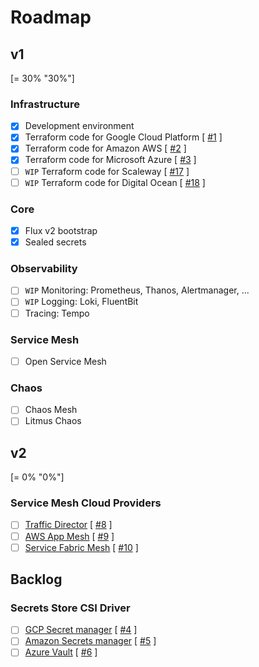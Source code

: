 # Roadmap

## v1

[= 30% "30%"]

### Infrastructure

- [x] Development environment</span>
- [x] Terraform code for Google Cloud Platform</span> [ [#1](https://github.com/nlamirault/portefaix/issues/1) ]
- [x] Terraform code for Amazon AWS</span> [ [#2](https://github.com/nlamirault/portefaix/issues/2) ]
- [x] Terraform code for Microsoft Azure</span> [ [#3](https://github.com/nlamirault/portefaix/issues/3) ]
- [ ] `WIP` Terraform code for Scaleway</span> [ [#17](https://github.com/nlamirault/portefaix/issues/17) ]
- [ ] `WIP` Terraform code for Digital Ocean</span> [ [#18](https://github.com/nlamirault/portefaix/issues/18) ]

### Core

- [x] Flux v2 bootstrap</span>
- [x] Sealed secrets

### Observability

- [ ] `WIP` Monitoring: Prometheus, Thanos, Alertmanager, ...
- [ ] `WIP` Logging: Loki, FluentBit
- [ ] Tracing: Tempo

### Service Mesh

- [ ] Open Service Mesh

### Chaos

- [ ] Chaos Mesh
- [ ] Litmus Chaos

## v2

[= 0% "0%"]

### Service Mesh Cloud Providers

- [ ] [Traffic Director](https://cloud.google.com/traffic-director/) [ [#8](https://github.com/nlamirault/portefaix/issues/8) ]
- [ ] [AWS App Mesh](https://aws.amazon.com/fr/app-mesh/) [ [#9](https://github.com/nlamirault/portefaix/issues/9) ]
- [ ] [Service Fabric Mesh](https://docs.microsoft.com/en-us/azure/service-fabric-mesh/) [ [#10](https://github.com/nlamirault/portefaix/issues/10) ]

## Backlog

### Secrets Store CSI Driver

- [ ] [GCP Secret manager](https://github.com/GoogleCloudPlatform/secrets-store-csi-driver-provider-gcp) [ [#4](https://github.com/nlamirault/portefaix/issues/4) ]
- [ ] [Amazon Secrets manager](https://github.com/aws/containers-roadmap/issues/895) [ [#5](https://github.com/nlamirault/portefaix/issues/5) ]
- [ ] [Azure Vault](https://github.com/Azure/secrets-store-csi-driver-provider-azure) [ [#6](https://github.com/nlamirault/portefaix/issues/6) ]

<!--

DEBUG

- <span class="check-bullet">:material-check:</span> Foo bar
- <span class="close-bullet">:material-close:</span> Foo ba

- :material-account-circle: – `.icons/material/account-circle.svg`
- :fontawesome-regular-laugh-wink: – `.icons/fontawesome/regular/laugh-wink.svg`
- :octicons-octoface-16: – `.icons/octicons/octoface-16.svg`
- :material-check: foo
- :material-close: check

-->

